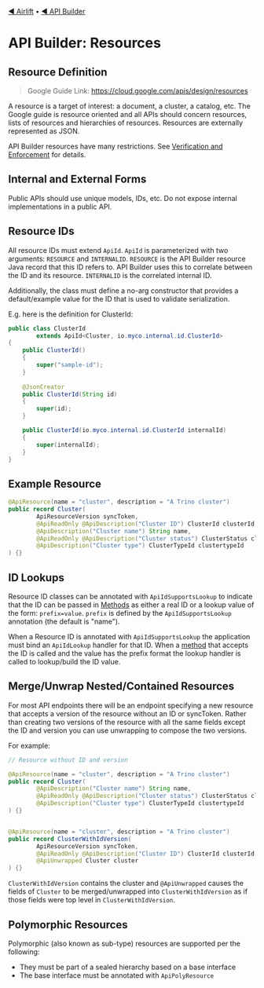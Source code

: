 [◀︎ Airlift](../../README.md) • [◀︎ API Builder](../README.md)

# API Builder: Resources

## Resource Definition

> Google Guide Link: https://cloud.google.com/apis/design/resources

A resource is a target of interest: a document, a cluster, a catalog, etc. The Google guide is resource oriented and all APIs should 
concern resources, lists of resources and hierarchies of resources. Resources are externally represented as JSON.

API Builder resources have many restrictions. See [Verification and Enforcement](validate-only.md) for details.

## Internal and External Forms

Public APIs should use unique models, IDs, etc. Do not expose internal implementations in a public API. 

## Resource IDs

All resource IDs must extend `ApiId`. `ApiId` is parameterized with two arguments: `RESOURCE` and `INTERNALID`.
`RESOURCE` is the API Builder resource Java record that this ID refers to. API Builder uses this to correlate between the ID and its resource.
`INTERNALID` is the correlated internal ID.  

Additionally, the class must define a no-arg constructor that provides a default/example value for the ID
that is used to validate serialization.

E.g. here is the definition for ClusterId:

```java
public class ClusterId
        extends ApiId<Cluster, io.myco.internal.id.ClusterId>
{
    public ClusterId()
    {
        super("sample-id");
    }
    
    @JsonCreator
    public ClusterId(String id)
    {
        super(id);
    }

    public ClusterId(io.myco.internal.id.ClusterId internalId)
    {
        super(internalId);
    }
}
```

## Example Resource

```java
@ApiResource(name = "cluster", description = "A Trino cluster")
public record Cluster(
        ApiResourceVersion syncToken,
        @ApiReadOnly @ApiDescription("Cluster ID") ClusterId clusterId,
        @ApiDescription("Cluster name") String name,
        @ApiReadOnly @ApiDescription("Cluster status") ClusterStatus clusterStatus,
        @ApiDescription("Cluster type") ClusterTypeId clustertypeId
) {}
```

## ID Lookups

Resource ID classes can be annotated with `ApiIdSupportsLookup` to indicate that the ID can be passed
in [Methods](docs/methods.md) as either a real ID or a lookup value of the form: `prefix=value`. `prefix` 
is defined by the `ApiIdSupportsLookup` annotation (the default is "name").

When a Resource ID is annotated with `ApiIdSupportsLookup` the application must bind an `ApiIdLookup` handler for that ID. 
When a [method](docs/methods.md) that accepts the ID is called and the value has the prefix format the lookup handler is 
called to lookup/build the ID value.

## Merge/Unwrap Nested/Contained Resources

For most API endpoints there will be an endpoint specifying a new resource that accepts a version of the resource
without an ID or syncToken. Rather than creating two versions of the resource with all the same fields except the ID and
version you can use unwrapping to compose the two versions.

For example:

```java
// Resource without ID and version

@ApiResource(name = "cluster", description = "A Trino cluster")
public record Cluster(
        @ApiDescription("Cluster name") String name,
        @ApiReadOnly @ApiDescription("Cluster status") ClusterStatus clusterStatus,
        @ApiDescription("Cluster type") ClusterTypeId clustertypeId
) {}
```

```java

@ApiResource(name = "cluster", description = "A Trino cluster")
public record ClusterWithIdVersion(
        ApiResourceVersion syncToken,
        @ApiReadOnly @ApiDescription("Cluster ID") ClusterId clusterId,
        @ApiUnwrapped Cluster cluster
) {}
```

`ClusterWithIdVersion` contains the cluster and `@ApiUnwrapped` causes the fields of `Cluster` to be merged/unwrapped into 
`ClusterWithIdVersion` as if those fields were top level in `ClusterWithIdVersion`.

## Polymorphic Resources

Polymorphic (also known as sub-type) resources are supported per the following:

- They must be part of a sealed hierarchy based on a base interface
- The base interface must be annotated with `ApiPolyResource`
